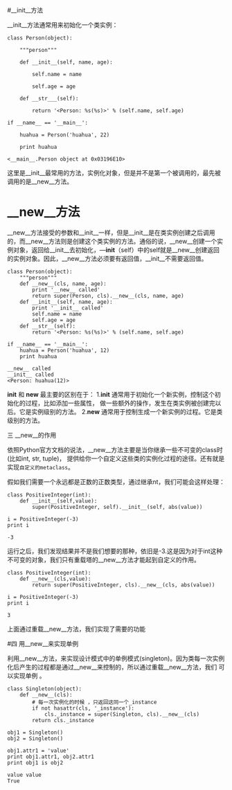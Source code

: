 #__init__方法

__init__方法通常用来初始化一个类实例：
```
class Person(object):

    """person"""

    def __init__(self, name, age):

        self.name = name

        self.age = age

    def __str___(self):

        return '<Person: %s(%s)>' % (self.name, self.age)

if __name__ == '__main__':

    huahua = Person('huahua', 22)

    print huahua

<__main__.Person object at 0x03196E10>

```
这里是__init__最常用的方法，实例化对象，但是并不是第一个被调用的，最先被调用的是__new__方法。

# __new__方法
__new__方法接受的参数和__init__一样，但是__init__是在类实例创建之后调用的，而__new__方法则是创建这个类实例的方法。通俗的说，__new__创建一个实例对象，返回给__init__去初始化，—__init__（self）中的self就是__new__创建返回的实例对象。因此，__new__方法必须要有返回值，__init__不需要返回值。

```
class Person(object):
    """person"""
    def __new__(cls, name, age):
        print '__new__ called'
        return super(Person, cls).__new__(cls, name, age)
    def __init__(self, name, age):
        print '__init__ called'
        self.name = name
        self.age = age
    def __str__(self):
        return '<Person: %s(%s)>' % (self.name, self.age)

if __name__ == '__main__':
    huahua = Person('huahua', 12)
    print huahua

__new__ called
__init__ called
<Person: huahua(12)>
```

__init__ 和 __new__ 最主要的区别在于：
1.__init__ 通常用于初始化一个新实例，控制这个初始化的过程，比如添加一些属性， 做一些额外的操作，发生在类实例被创建完以后。它是实例级别的方法。
2.__new__ 通常用于控制生成一个新实例的过程。它是类级别的方法。


三 __new__的作用

依照Python官方文档的说法，__new__方法主要是当你继承一些不可变的class时(比如int, str, tuple)， 提供给你一个自定义这些类的实例化过程的途径。还有就是实现`自定义的metaclass`。

假如我们需要一个永远都是正数的正数类型，通过继承nt，我们可能会这样处理：
```
class PositiveInteger(int):
    def __init__(self,value):
        super(PositiveInteger, self).__init__(self, abs(value))

i = PositiveInteger(-3)
print i

-3

```

运行之后，我们发现结果并不是我们想要的那种，依旧是-3.这是因为对于int这种不可变的对象，我们只有重载塔的__new__方法才能起到自定义的作用。

```
class PositiveInteger(int):
    def __new__(cls,value):
        return super(PositiveInteger, cls).__new__(cls, abs(value))

i = PositiveInteger(-3)
print i

3
```
上面通过重载__new__方法，我们实现了需要的功能

#四 用__new__来实现单例

利用__new__方法，来实现设计模式中的单例模式(singleton)。因为类每一次实例化后产生的过程都是通过__new__来控制的，所以通过重载__new__方法，我们 可以实现单例 。

```
class Singleton(object):
    def __new__(cls):
        # 每一次实例化的时候 ，只返回这同一个_instance
        if not hasattr(cls, '_instance'):
            cls._instance = super(Singleton, cls).__new__(cls)
        return cls._instance

obj1 = Singleton()
obj2 = Singleton()

obj1.attr1 = 'value'
print obj1.attr1, obj2.attr1
print obj1 is obj2

value value
True
```
